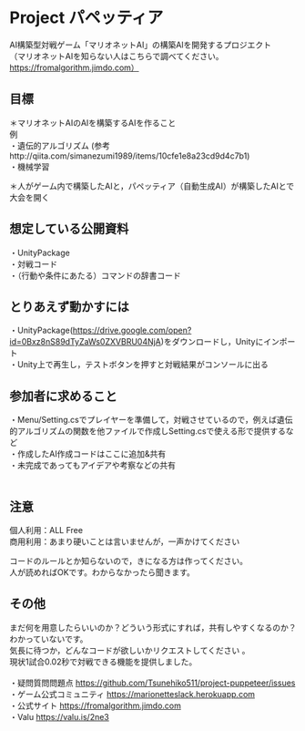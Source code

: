 # Project パペッティア  
AI構築型対戦ゲーム「マリオネットAI」の構築AIを開発するプロジエクト  
（マリオネットAIを知らない人はこちらで調べてください。https://fromalgorithm.jimdo.com）

## 目標
＊マリオネットAIのAIを構築するAIを作ること  
例<br>
・遺伝的アルゴリズム (参考http://qiita.com/simanezumi1989/items/10cfe1e8a23cd9d4c7b1)<br>
・機械学習<br>

＊人がゲーム内で構築したAIと，パペッティア（自動生成AI）が構築したAIとで大会を開く  

## 想定している公開資料
・UnityPackage<br>
・対戦コード<br>
・（行動や条件にあたる）コマンドの辞書コード<br>

## とりあえず動かすには
・UnityPackage(https://drive.google.com/open?id=0Bxz8nS89dTyZaWs0ZXVBRU04NjA)をダウンロードし，Unityにインポート<br>
・Unity上で再生し，テストボタンを押すと対戦結果がコンソールに出る<br>

## 参加者に求めること
・Menu/Setting.csでプレイヤーを準備して，対戦させているので，例えば遺伝的アルゴリズムの関数を他ファイルで作成しSetting.csで使える形で提供するなど<br>
・作成したAI作成コードはここに追加&共有<br>
・未完成であってもアイデアや考察などの共有<br>
  
## 注意
個人利用：ALL Free  
商用利用：あまり硬いことは言いませんが，一声かけてください  

コードのルールとか知らないので，きになる方は作ってください。  
人が読めればOKです。わからなかったら聞きます。

## その他
まだ何を用意したらいいのか？どういう形式にすれば，共有しやすくなるのか？わかっていないです。<br>
気長に待つか，どんなコードが欲しいかリクエストしてください 。<br>
現状1試合0.02秒で対戦できる機能を提供しました。<br><br>
・疑問質問問題点 https://github.com/Tsunehiko511/project-puppeteer/issues<br>
・ゲーム公式コミュニティ https://marionetteslack.herokuapp.com<br>
・公式サイト https://fromalgorithm.jimdo.com<br>
・Valu https://valu.is/2ne3<br>

